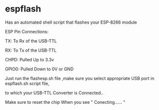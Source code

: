 # espflash
Has an automated shell script that flashes your ESP-8266 module 

ESP Pin Connections:

TX:  To Rx of the USB-TTL


RX:  To Tx of the USB-TTL



CHPD:  Pulled Up to 3.3v


GPIO0: Pulled Down to 0V or GND



Just run the flashesp.sh file ,make sure you select appropriate USB port in espflash.sh script file,

to which your USB-TTL Converter is Connected.. 

Make sure to reset the chip When you see " Conecting...... " 
